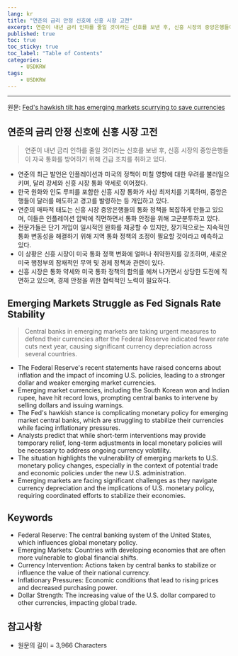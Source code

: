```yaml
---
lang: kr
title: "연준의 금리 안정 신호에 신흥 시장 고전"
excerpt: 연준이 내년 금리 인하를 줄일 것이라는 신호를 보낸 후, 신흥 시장의 중앙은행들이 자국 통화를 방어하기 위해 긴급 조치를 취하고 있다.
published: true
toc: true
toc_sticky: true
toc_label: "Table of Contents"
categories:
    - USDKRW
tags:
    - USDKRW
---
```


---

  원문: [Fed's hawkish tilt has emerging markets scurrying to save currencies](https://www.investing.com/news/economy-news/feds-hawkish-tilt-has-emerging-markets-scurrying-to-save-currencies-3781211)

## 연준의 금리 안정 신호에 신흥 시장 고전

> 연준이 내년 금리 인하를 줄일 것이라는 신호를 보낸 후, 신흥 시장의 중앙은행들이 자국 통화를 방어하기 위해 긴급 조치를 취하고 있다.


- 연준의 최근 발언은 인플레이션과 미국의 정책이 미칠 영향에 대한 우려를 불러일으키며, 달러 강세와 신흥 시장 통화 약세로 이어졌다.
- 한국 원화와 인도 루피를 포함한 신흥 시장 통화가 사상 최저치를 기록하며, 중앙은행들이 달러를 매도하고 경고를 발령하는 등 개입하고 있다.
- 연준의 매파적 태도는 신흥 시장 중앙은행들의 통화 정책을 복잡하게 만들고 있으며, 이들은 인플레이션 압박에 직면하면서 통화 안정을 위해 고군분투하고 있다.
- 전문가들은 단기 개입이 일시적인 완화를 제공할 수 있지만, 장기적으로는 지속적인 통화 변동성을 해결하기 위해 지역 통화 정책의 조정이 필요할 것이라고 예측하고 있다.
- 이 상황은 신흥 시장이 미국 통화 정책 변화에 얼마나 취약한지를 강조하며, 새로운 미국 행정부의 잠재적인 무역 및 경제 정책과 관련이 있다.
- 신흥 시장은 통화 약세와 미국 통화 정책의 함의를 헤쳐 나가면서 상당한 도전에 직면하고 있으며, 경제 안정을 위한 협력적인 노력이 필요하다.

## Emerging Markets Struggle as Fed Signals Rate Stability

> Central banks in emerging markets are taking urgent measures to defend their currencies after the Federal Reserve indicated fewer rate cuts next year, causing significant currency depreciation across several countries.


- The Federal Reserve's recent statements have raised concerns about inflation and the impact of incoming U.S. policies, leading to a stronger dollar and weaker emerging market currencies.
- Emerging market currencies, including the South Korean won and Indian rupee, have hit record lows, prompting central banks to intervene by selling dollars and issuing warnings.
- The Fed's hawkish stance is complicating monetary policy for emerging market central banks, which are struggling to stabilize their currencies while facing inflationary pressures.
- Analysts predict that while short-term interventions may provide temporary relief, long-term adjustments in local monetary policies will be necessary to address ongoing currency volatility.
- The situation highlights the vulnerability of emerging markets to U.S. monetary policy changes, especially in the context of potential trade and economic policies under the new U.S. administration.
- Emerging markets are facing significant challenges as they navigate currency depreciation and the implications of U.S. monetary policy, requiring coordinated efforts to stabilize their economies.

## Keywords

- Federal Reserve: The central banking system of the United States, which influences global monetary policy.
- Emerging Markets: Countries with developing economies that are often more vulnerable to global financial shifts.
- Currency Intervention: Actions taken by central banks to stabilize or influence the value of their national currency.
- Inflationary Pressures: Economic conditions that lead to rising prices and decreased purchasing power.
- Dollar Strength: The increasing value of the U.S. dollar compared to other currencies, impacting global trade.

## 참고사항

- 원문의 길이 = 3,966 Characters


